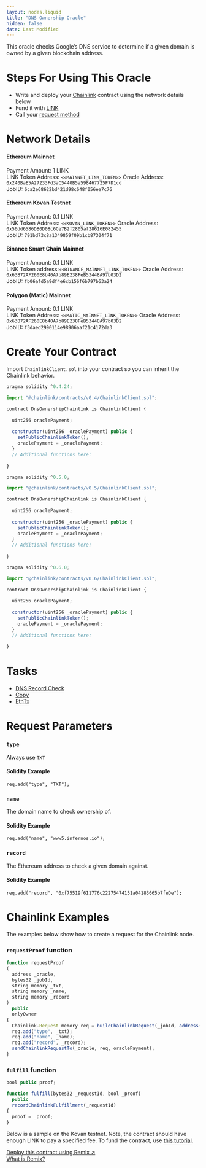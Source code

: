 ```yaml
---
layout: nodes.liquid
title: "DNS Ownership Oracle"
hidden: false
date: Last Modified
---
```

This oracle checks Google’s DNS service to determine if a given domain is owned by a given blockchain address.

# Steps For Using This Oracle

- Write and deploy your [Chainlink](https://docs.chain.link/docs/example-walkthrough) contract using the network details below
- Fund it with [LINK](../link-token-contracts)
- Call your [request method](#section-chainlink-examples)

# Network Details

#### Ethereum Mainnet
Payment Amount: 1 LINK  
LINK Token Address: `<<MAINNET_LINK_TOKEN>>` 
Oracle Address: `0x240BaE5A27233Fd3aC5440B5a598467725F7D1cd`  
JobID: `6ca2e68622bd421d98c648f056ee7c76`

#### Ethereum Kovan Testnet
Payment Amount: 0.1  LINK  
LINK Token Address: `<<KOVAN_LINK_TOKEN>>`
Oracle Address: `0x56dd6586DB0D08c6Ce7B2f2805af28616E082455`  
JobID: `791bd73c8a1349859f09b1cb87304f71`

#### Binance Smart Chain Mainnet
Payment Amount: 0.1 LINK  
LINK Token address:`<<BINANCE_MAINNET_LINK_TOKEN>>`
Oracle Address: `0x63B72AF260E8b40A7b89E238FeB53448A97b03D2`  
JobID: `fb06afd5a9df4e6cb156f6b797b63a24`  

#### Polygon (Matic) Mainnet
Payment Amount: 0.1 LINK  
LINK Token Address: `<<MATIC_MAINNET_LINK_TOKEN>>` 
Oracle Address: `0x63B72AF260E8b40A7b89E238FeB53448A97b03D2`  
JobID: `f3daed2990114e98906aaf21c4172da3`  

# Create Your Contract

Import `ChainlinkClient.sol` into your contract so you can inherit the Chainlink behavior.

```javascript Solidity 4
pragma solidity ^0.4.24;

import "@chainlink/contracts/v0.4/ChainlinkClient.sol";

contract DnsOwnershipChainlink is ChainlinkClient {
  
  uint256 oraclePayment;
  
  constructor(uint256 _oraclePayment) public {
    setPublicChainlinkToken();
    oraclePayment = _oraclePayment;
  }
  // Additional functions here:
  
}
```
```javascript Solidity 5
pragma solidity ^0.5.0;

import "@chainlink/contracts/v0.5/ChainlinkClient.sol";

contract DnsOwnershipChainlink is ChainlinkClient {
  
  uint256 oraclePayment;
  
  constructor(uint256 _oraclePayment) public {
    setPublicChainlinkToken();
    oraclePayment = _oraclePayment;
  }
  // Additional functions here:
  
}
```
```javascript Solidity 6
pragma solidity ^0.6.0;

import "@chainlink/contracts/v0.6/ChainlinkClient.sol";

contract DnsOwnershipChainlink is ChainlinkClient {
  
  uint256 oraclePayment;
  
  constructor(uint256 _oraclePayment) public {
    setPublicChainlinkToken();
    oraclePayment = _oraclePayment;
  }
  // Additional functions here:
  
}
```

# Tasks
* <a href="https://market.link/adapters/9bfdd269-133c-44d4-9c67-b66cca770c0f" target="_blank">DNS Record Check</a>
* [Copy](../adapters#copy)
* [EthTx](../adapters#ethtx)

# Request Parameters
### `type`
Always use `TXT`
#### Solidity Example
`req.add("type", "TXT");`
### `name`
The domain name to check ownership of.
#### Solidity Example
`req.add("name", "www5.infernos.io");`
### `record`
The Ethereum address to check a given domain against.
#### Solidity Example
`req.add("record", "0xf75519f611776c22275474151a04183665b7feDe");`

# Chainlink Examples

The examples below show how to create a request for the Chainlink node.

### `requestProof` function

```javascript
function requestProof
(
  address _oracle,
  bytes32 _jobId,
  string memory _txt,
  string memory _name,
  string memory _record
) 
  public 
  onlyOwner 
{
  Chainlink.Request memory req = buildChainlinkRequest(_jobId, address(this), this.fulfill.selector);
  req.add("type", _txt);
  req.add("name", _name);
  req.add("record", _record);
  sendChainlinkRequestTo(_oracle, req, oraclePayment);
}
```
### `fulfill` function

```javascript
bool public proof;

function fulfill(bytes32 _requestId, bool _proof)
  public
  recordChainlinkFulfillment(_requestId)
{
  proof = _proof;
}
```
Below is a sample on the Kovan testnet. Note, the contract should have enough LINK to pay a specified fee. To fund the contract, use [this tutorial](../fund-your-contract).

<div class="row text-center center">
<div class="col-xs-12 col-md-6 col-md-offset-3">
<a href="https://remix.ethereum.org/#version=soljson-v0.6.7+commit.b8d736ae.js&optimize=false&evmVersion=null&gist=df94f31ce2fc161f8b6032dbc6bfcc9c" target="_blank" class="cl-button--ghost solidity-tracked">Deploy this contract using Remix ↗</a>
</div>
<div class="col-xs-12 col-md-6 col-md-offset-3">
<a href="https://docs.chain.link/docs/example-walkthrough" target="_blank">What is Remix?</a>
</div>
</div>